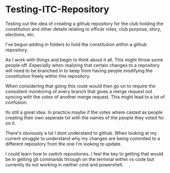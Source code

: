 # Testing-ITC-Repository
Testing out the idea of creating a github repository for the club holding the constitution and other details relating to officer roles, club purpose, story, elections, etc.


I've begun adding in folders to hold the constitution within a github repository.

As I work with things and begin to think about it all. This might throw some people off. Especially when realizing that certain changes to a repository will need to be branched in to keep from having people modifying the constitution freely within this repository. 

When considering that going this route would then go on to require the consistent monitoring of every branch that gives a merge request not syncing with the votes of another merge request. This might lead to a lot of confusion. 

Its still a great idea. In practice maybe if the votes where casted as people creating their own seperate txt with the names of the people they voted for on it. 

There's obviously a lot I dont understand to github. When looking at my current struggle to understand why my changes are being commited to a different repository from the one I'm looking to update.

I could learn how to switch repositories. I feel the key to getting that would be in getting git commands through on the terminal within vs code but currently its not working in neither cmd and powershell.
